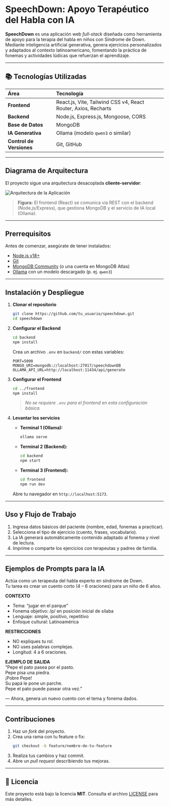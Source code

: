 # SpeechDown: Apoyo Terapéutico del Habla con IA

**SpeechDown** es una aplicación web *full-stack* diseñada como herramienta de apoyo para la terapia del habla en niños con Síndrome de Down. Mediante inteligencia artificial generativa, genera ejercicios personalizados y adaptados al contexto latinoamericano, fomentando la práctica de fonemas y actividades lúdicas que refuerzan el aprendizaje.

---

## 📚 Tecnologías Utilizadas

| Área                    | Tecnología                                                     |
| :---------------------- | :------------------------------------------------------------- |
| **Frontend**            | React.js, Vite, Tailwind CSS v4, React Router, Axios, Recharts |
| **Backend**             | Node.js, Express.js, Mongoose, CORS                            |
| **Base de Datos**       | MongoDB                                                        |
| **IA Generativa**       | Ollama (modelo `qwen3` o similar)                              |
| **Control de Versiones**| Git, GitHub                                                    |

---

## Diagrama de Arquitectura

El proyecto sigue una arquitectura desacoplada **cliente-servidor**:

![Arquitectura de la Aplicación](https://i.imgur.com/example.png)  
> **Figura:** El frontend (React) se comunica vía REST con el backend (Node.js/Express), que gestiona MongoDB y el servicio de IA local (Ollama).

---

## Prerrequisitos

Antes de comenzar, asegúrate de tener instalados:

- [Node.js v18+](https://nodejs.org/)  
- [Git](https://git-scm.com/)  
- [MongoDB Community](https://www.mongodb.com/try/download/community) (o una cuenta en MongoDB Atlas)  
- [Ollama](https://ollama.com/) con un modelo descargado (p. ej. `qwen3`)

---

## Instalación y Despliegue

1. **Clonar el repositorio**  
   ```bash
   git clone https://github.com/tu_usuario/speechdown.git
   cd speechdown
   ```

2. **Configurar el Backend**  
   ```bash
   cd backend
   npm install
   ```  
   Crea un archivo `.env` en `backend/` con estas variables:  
   ```env
   PORT=5000
   MONGO_URI=mongodb://localhost:27017/speechdownDB
   OLLAMA_API_URL=http://localhost:11434/api/generate
   ```

3. **Configurar el Frontend**  
   ```bash
   cd ../frontend
   npm install
   ```  
   > _No se requiere `.env` para el frontend en esta configuración básica._

4. **Levantar los servicios**  
   - **Terminal 1 (Ollama):**  
     ```bash
     ollama serve
     ```
   - **Terminal 2 (Backend):**  
     ```bash
     cd backend
     npm start
     ```
   - **Terminal 3 (Frontend):**  
     ```bash
     cd frontend
     npm run dev
     ```  
   Abre tu navegador en `http://localhost:5173`.

---

## Uso y Flujo de Trabajo

1. Ingresa datos básicos del paciente (nombre, edad, fonemas a practicar).  
2. Selecciona el tipo de ejercicio (cuento, frases, vocabulario).  
3. La IA generará automáticamente contenido adaptado al fonema y nivel de lectura.  
4. Imprime o comparte los ejercicios con terapeutas y padres de familia.

---

## Ejemplos de Prompts para la IA

Actúa como un terapeuta del habla experto en síndrome de Down.  
Tu tarea es crear un cuento corto (4 – 6 oraciones) para un niño de 6 años.

**CONTEXTO**  
- Tema: “jugar en el parque”  
- Fonema objetivo: /p/ en posición inicial de sílaba  
- Lenguaje: simple, positivo, repetitivo  
- Enfoque cultural: Latinoamérica

**RESTRICCIONES**  
- NO expliques tu rol.  
- NO uses palabras complejas.  
- Longitud: 4 a 6 oraciones.

**EJEMPLO DE SALIDA**  
“Pepe el pato pasea por el pasto.  
Pepe pisa una piedra.  
¡Pobre Pepe!  
Su papá le pone un parche.  
Pepe el pato puede pasear otra vez.”

— Ahora, genera un nuevo cuento con el tema y fonema dados.

---

## Contribuciones

1. Haz un _fork_ del proyecto.  
2. Crea una rama con tu feature o fix:  
   ```bash
   git checkout -b feature/nombre-de-tu-feature
   ```  
3. Realiza tus cambios y haz commit.  
4. Abre un _pull request_ describiendo tus mejoras.

---

## 📄 Licencia

Este proyecto está bajo la licencia **MIT**. Consulta el archivo [LICENSE](./LICENSE) para más detalles.
